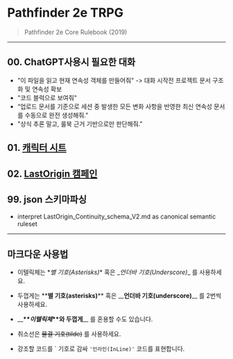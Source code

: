 # Pathfinder 2e TRPG
> Pathfinder 2e Core Rulebook (2019)

--- 
## 00. ChatGPT사용시 필요한 대화
- "이 파일을 읽고 현재 연속성 객체를 만들어줘" -> 대화 시작전 프로젝트 문서 구조화 및 연속성 확보
- "코드 블럭으로 보여줘"
- “업로드 문서를 기준으로 세션 중 발생한 모든 변화 사항을 반영한 최신 연속성 문서를 수동으로 완전 생성해줘.”
- "상식 추론 말고, 룰북 근거 기반으로만 판단해줘."

## 01. [캐릭터 시트](https://github.com/darkbard81/Pathfinder-2e/tree/main/CharacterSheet)

## 02. [LastOrigin 캠페인](https://github.com/darkbard81/Pathfinder-2e/tree/main/LastOrigin)

## 99. json 스키마파싱
 - interpret LastOrigin_Continuity_schema_V2.md as canonical semantic ruleset
  
---

## 마크다운 사용법

- 이텔릭체는 \**별 기호(Asterisks)*\* 혹은 \__언더바 기호(Underscore)_\_ 를 사용하세요.
- 두껍게는 \*\***별 기호(asterisks)**\*\* 혹은 \_\___언더바 기호(underscore)__\_\_ 를 2번씩 사용하세요.
- \_\___\*\**이텔릭체*\*\*와 두껍게__\_\_ 를 혼용할 수도 있습니다.

- 취소선은 ~~물결 기호(tilde)~~ 를 사용하세요.

- 강조할 코드를 \` 기호로 감싸 `'인라인(InLine)'` 코드를 표현합니다.
